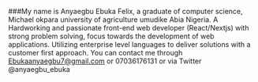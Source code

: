 ###My name is Anyaegbu Ebuka Felix, a graduate of computer science, Michael okpara university of agriculture umudike Abia Nigeria. A Hardworking and passionate front-end web developer (React/Nextjs) with strong problem solving, focus towards the development of web applications. Utilizing enterprise level languages to deliver solutions with a customer first approach. You can contact me through Ebukaanyaegbu7@gmail.com or 07036176131 or via Twitter @anyaegbu_ebuka 

<!--
**Ebuka-cpu/Ebuka-cpu** is a ✨ _special_ ✨ repository because its `README.md` (this file) appears on your GitHub profile.

Here are some ideas to get you started:


- 🌱 I’m currently working with React/Nextjs as my stack 

- 🤔 I’m looking for help with: a job
- 💬 Ask me about: frontEnd Development
- 📫 How to reach me: ebukaanyaegbu7@gmail.com

- ⚡ Fun fact: i love to gym and exercise by 5am 3 times a week 

